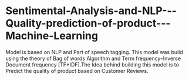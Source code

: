 # Sentimental-Analysis-and-NLP---Quality-prediction-of-product---Machine-Learning
Model is based on NLP and Part of speech tagging. This model was build using the theory of Bag of words Algorithm and Term frequency–Inverse Document frequency [TF*IDF].The Idea behind building this model is to Predict the quality of product based on Customer Reviews.
